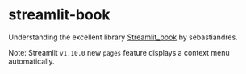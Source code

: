 # streamlit-book
Understanding the excellent library [Streamlit_book](https://github.com/sebastiandres/streamlit_book) by sebastiandres.

Note: Streamlit `v1.10.0` new `pages` feature displays a context menu automatically.